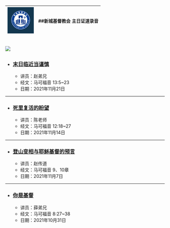 | <img src="LOGO.jpg" alt="LOGO" style="zoom:13%;" /> | ##新城基督教会 主日证道录音 |
| ------------------------------------------------------------ | ------------------------- |
![](https://komarev.com/ghpvc/?username=your-github-username)
------

- ### [末日临近当谨慎](https://nccchurch.github.io/211121/)

  - 讲员：赵弟兄
  - 经文：马可福音 13:5~23
  - 日期：2021年11月21日

------

- ### [死里复活的盼望](https://nccchurch.github.io/211114/)

  - 讲员：陈老师
  - 经文：马可福音 12:18~27
  - 日期：2021年11月14日

------

- ### [登山变相与耶稣基督的预言](https://nccchurch.github.io/211107/)

  - 讲员：赵传道
  - 经文：马可福音 9、10章
  - 日期：2021年11月7日

------

- ### [你是基督](https://nccchurch.github.io/211031/)

  - 讲员：薛弟兄
  - 经文：马可福音 8:27~38
  - 日期：2021年10月31日
